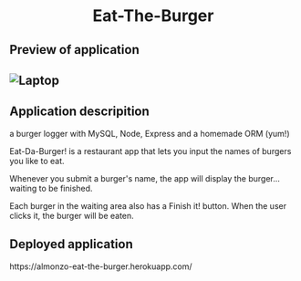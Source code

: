 <h1 align = "center" > Eat-The-Burger </h1>

<h2>Preview of application<h2>

![Laptop](https://user-images.githubusercontent.com/61447353/101444878-7c142900-38ee-11eb-97a6-674ab456fbbe.PNG)

<h2> Application descripition </h2>

a burger logger with MySQL, Node, Express and a homemade ORM (yum!)

Eat-Da-Burger! is a restaurant app that lets you input the names of burgers you like to eat.

Whenever you submit a burger's name, the app will display the burger... waiting to be finished.

Each burger in the waiting area also has a Finish it! button. When the user clicks it, the burger will be eaten.


<h2>Deployed application</h2>
https://almonzo-eat-the-burger.herokuapp.com/

